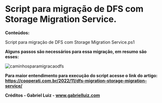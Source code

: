 # Script para migração de DFS com Storage Migration Service.

**Conteúdos:**

Script para migração de DFS com Storage Migration Service.ps1

**Alguns passos são necessários para essa migração, em resumo são esses:**

![caminhosparamigracaodfs](https://user-images.githubusercontent.com/31531703/200129236-d87306f4-05f3-467b-89c5-4fb31e8afea6.png)


**Para maior entendimento para execução do script acesse o link do artigo: https://cooperati.com.br/2022/11/dfs-migration-storage-migration-service/**

**Créditos - Gabriel Luiz - www.gabrielluiz.com**
